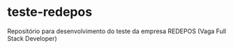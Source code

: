 # teste-redepos
Repositório para desenvolvimento do teste da empresa REDEPOS (Vaga Full Stack Developer)
